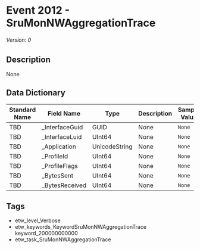 # Event 2012 - SruMonNWAggregationTrace
###### Version: 0

## Description
None

## Data Dictionary
|Standard Name|Field Name|Type|Description|Sample Value|
|---|---|---|---|---|
|TBD|_InterfaceGuid|GUID|None|`None`|
|TBD|_InterfaceLuid|UInt64|None|`None`|
|TBD|_Application|UnicodeString|None|`None`|
|TBD|_ProfileId|UInt64|None|`None`|
|TBD|_ProfileFlags|UInt64|None|`None`|
|TBD|_BytesSent|UInt64|None|`None`|
|TBD|_BytesReceived|UInt64|None|`None`|

## Tags
* etw_level_Verbose
* etw_keywords_KeywordSruMonNWAggregationTrace keyword_200000000000
* etw_task_SruMonNWAggregationTrace